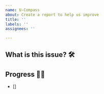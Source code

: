 ```yaml
---
name: U-Compass
about: Create a report to help us improve
title: ''
labels: ''
assignees: ''

---
```


## What is this issue? 🛠


## Progress 🏃‍♀️
- []

